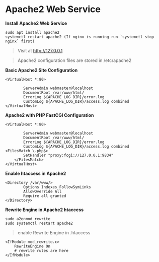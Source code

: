 # Apache2 Web Service

**Install Apache2 Web Service**
```
sudo apt install apache2
systemctl restart apache2 (If nginx is running run `systemctl stop nginx` first)
```
> Visit at http://127.0.0.1

> Apache2 configuration files are stored in /etc/apache2


**Basic Apache2 Site Configuration**
```
<VirtualHost *:80>

        ServerAdmin webmaster@localhost
        DocumentRoot /var/www/html/
        ErrorLog ${APACHE_LOG_DIR}/error.log
        CustomLog ${APACHE_LOG_DIR}/access.log combined
</VirtualHost>
```

**Apache2 with PHP FastCGI Configuration**
```
<VirtualHost *:80>

        ServerAdmin webmaster@localhost
        DocumentRoot /var/www/html/
        ErrorLog ${APACHE_LOG_DIR}/error.log
        CustomLog ${APACHE_LOG_DIR}/access.log combined
<FilesMatch \.php$>
        SetHandler "proxy:fcgi://127.0.0.1:9834"
    </FilesMatch>
</VirtualHost>
```

**Enable htaccess in Apache2**
```
<Directory /var/www/>
        Options Indexes FollowSymLinks
        AllowOverride All
        Require all granted
</Directory>
```

**Rewrite Engine in Apache2 htaccess**
```
sudo a2enmod rewrite
sudo systemctl restart apache2
```

> enable Rewrite Engine in .htaccess
```
<IfModule mod_rewrite.c>
    RewriteEngine On
    # rewrite rules are here
</IfModule>
```
